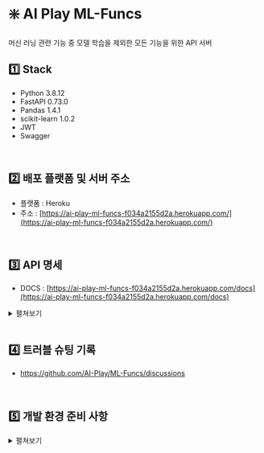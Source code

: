 # ❇️ AI Play ML-Funcs

머신 러닝 관련 기능 중 모델 학습을 제외한 모든 기능을 위한 API 서버

## :one: Stack

- Python 3.8.12
- FastAPI 0.73.0
- Pandas 1.4.1
- scikit-learn 1.0.2
- JWT
- Swagger

<br/>

## :two: 배포 플랫폼 및 서버 주소

- 플랫폼 : Heroku
- 주소 : [https://ai-play-ml-funcs-f034a2155d2a.herokuapp.com/](https://ai-play-ml-funcs-f034a2155d2a.herokuapp.com/)

<br/>

## :three: API 명세

- DOCS : [https://ai-play-ml-funcs-f034a2155d2a.herokuapp.com/docs](https://ai-play-ml-funcs-f034a2155d2a.herokuapp.com/docs)

<details>
  <summary>펼쳐보기</summary>

| Method | URL                             | Description                                         |
| ------ | ------------------------------- | --------------------------------------------------- |
| POST   | /uploadfile                     | 데이터셋 업로드 및 JSON 변환                        |
| POST   | /dataframe/head                 | 데이터프레임의 처음 N개 행 출력                     |
| POST   | /dataframe/tail                 | 데이터프레임의 마지막 N개 행 출력                   |
| POST   | /dataframe/shape                | 데이터프레임의 행, 열 갯수 출력                     |
| POST   | /dataframe/dtype                | 데이터프레임의 컬럼별 타입 출력                     |
| POST   | /dataframe/columns              | 데이터프레임의 컬럼 목록 출력                       |
| POST   | /dataframe/unique               | 컬럼 내 고유값 목록 출력                            |
| POST   | /dataframe/isna                 | 데이터프레임의 결측치 확인                          |
| POST   | /dataframe/corr                 | 데이터프레임의 컬럼별 상관계수 확인                 |
| POST   | /dataframe/describe             | 데이터프레임의 통계 수치 확인                       |
| POST   | /dataframe/col_condition        | 수치 조건에 맞는 데이터 출력                        |
| POST   | /dataframe/loc                  | 인덱스 혹은 컬럼명 조건에 해당하는 데이터 출력      |
| POST   | /dataframe/iloc                 | 인덱스 혹은 컬럼 순서값 조건에 해당하는 데이터 출력 |
| POST   | /dataframe/transpose            | 데이터프레임의 행/열 전환                           |
| POST   | /dataframe/groupby              | 조건에 맞게 데이터 그룹으로 묶기                    |
| POST   | /dataframe/drop                 | 조건에 맞는 행 또는 열 제거                         |
| POST   | /dataframe/dropna               | 데이터프레임 결측치 제거                            |
| POST   | /dataframe/rename               | 데이터프레임 컬럼명 변경                            |
| POST   | /dataframe/sort_values          | 조건에 맞춰 데이터프레임의 데이터 정렬              |
| POST   | /dataframe/merge                | 조건에 맞춰 2개의 데이터프레임 합치기               |
| POST   | /dataframe/concat               | 조건에 맞춰 2개의 데이터프레임 이어붙이기           |
| POST   | /dataframe/set_column           | 조건에 맞춰 새로운 컬럼 생성                        |
| POST   | /dataframe/feature_target_split | 특성 / 타겟 분리하기                                |
| POST   | /dataframe/train_test_split     | 훈련 / 검증 / 테스트셋 분리하기                     |
| POST   | /plot/boxplot                   | 상자 수염 그림 시각화                               |
| POST   | /plot/histplot                  | 히스토그램 시각화                                   |
| POST   | /plot/countplot                 | 빈도 그래프 시각화                                  |
| POST   | /plot/scatterplot               | 산점도 시각화                                       |

</details>

<br/>

## :four: 트러블 슈팅 기록

- https://github.com/AI-Play/ML-Funcs/discussions

<br/>

## :five: 개발 환경 준비 사항

<details>
  <summary>펼쳐보기</summary>

```
# 새 가상환경 만들기
# 1. 사용해야 할 python version이 있는 디렉토리로 이동
# 2. 새 가상환경 생성을 위한 명령어 실행
python -m venv /path/to/new/virtual/environment

# 3. 가상환경 활성화하기
source /path/to/new/virtual/environment/bin/activate

# 4. 필요한 패키지 설치
pip install -r requirements.txt
```

##### 실행

```
export MODIN_ENGINE=ray   # Modin will use Ray
export MODIN_ENGINE=dask  # Modin will use Dask

uvicorn main:app --reload
```

</details>
